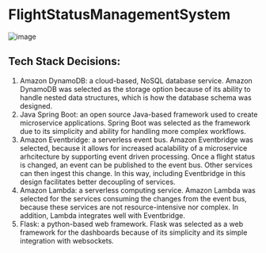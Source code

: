 # FlightStatusManagementSystem


![image](https://github.com/user-attachments/assets/bccc5fb7-9a06-40ed-b314-2f6576aaca2f)

## Tech Stack Decisions:

1. Amazon DynamoDB: a cloud-based, NoSQL database service. Amazon DynamoDB was selected as the storage option because of its ability to handle nested data structures, which is how the database schema was designed.
2. Java Spring Boot: an open source Java-based framework used to create microservice applications. Spring Boot was selected as the framework due to its simplicity and ability for handling more complex workflows.
3. Amazon Eventbridge: a serverless event bus. Amazon Eventbridge was selected, because it allows for increased acalability of a microservice arhcitecture by supporting event driven processing. Once a flight status is changed, an event can be published to the event bus. Other services can then ingest this change. In this way, including Eventbridge in this design facilitates better decoupling of services.
4. Amazon Lambda: a serverless computing service. Amazon Lambda was selected for the services consuming the changes from the event bus, because these services are not resource-intensive nor complex. In addition, Lambda integrates well with Eventbridge.
5. Flask: a python-based web framework. Flask was selected as a web framework for the dashboards because of its simplicity and its simple integration with websockets.
